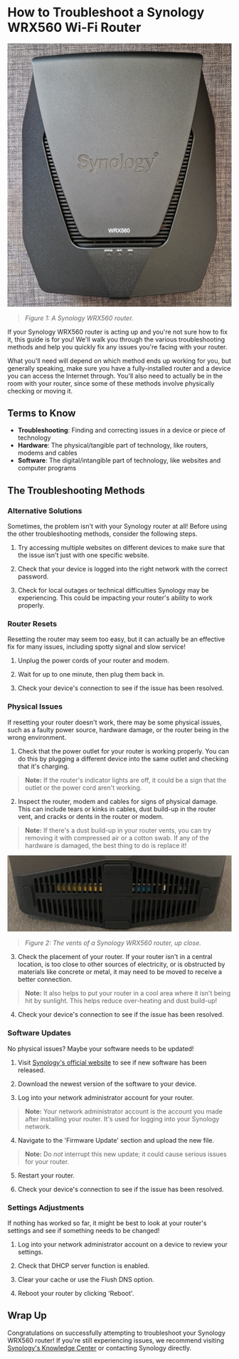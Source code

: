 # How to Troubleshoot a Synology WRX560 Wi-Fi Router

![A Synology WRX560 router](./../johnsona/assets/images/synology_image_procedure.png)
>*Figure 1: A Synology WRX560 router.*

If your Synology WRX560 router is acting up and you're not sure how to fix it, this guide is for you! We'll walk you through the various troubleshooting methods and help you quickly fix any issues you're facing with your router. 

What you'll need will depend on which method ends up working for you, but generally speaking, make sure you have a fully-installed router and a device you can access the Internet through. You'll also need to actually be in the room with your router, since some of these methods involve physically checking or moving it. 

## Terms to Know

- **Troubleshooting**: Finding and correcting issues in a device or piece of technology
- **Hardware**: The physical/tangible part of technology, like routers, modems and cables
- **Software**: The digital/intangible part of technology, like websites and computer programs

## The Troubleshooting Methods

### Alternative Solutions

Sometimes, the problem isn't with your Synology router at all! Before using the other troubleshooting methods, consider the following steps. 

1. Try accessing multiple websites on different devices to make sure that the issue isn't just with one specific website. 

2. Check that your device is logged into the right network with the correct password. 

3. Check for local outages or technical difficulties Synology may be experiencing. This could be impacting your router's ability to work properly. 

### Router Resets

Resetting the router may seem too easy, but it can actually be an effective fix for many issues, including spotty signal and slow service!

1. Unplug the power cords of your router and modem.

2. Wait for up to one minute, then plug them back in. 

3. Check your device's connection to see if the issue has been resolved. 

### Physical Issues

If resetting your router doesn't work, there may be some physical issues, such as a faulty power source, hardware damage, or the router being in the wrong environment. 

1. Check that the power outlet for your router is working properly. You can do this by plugging a different device into the same outlet and checking that it's charging. 
> **Note:** If the router's indicator lights are off, it could be a sign that the outlet or the power cord aren't working. 

2. Inspect the router, modem and cables for signs of physical damage. This can include tears or kinks in cables, dust build-up in the router vent, and cracks or dents in the router or modem. 
> **Note:** If there's a dust build-up in your router vents, you can try removing it with compressed air or a cotton swab. If any of the hardware is damaged, the best thing to do is replace it!

![A close-up of the vents of a Synology WRX560 router](./../johnsona/assets/images/screenshots/vents_up_close_screenshot.png)
>*Figure 2: The vents of a Synology WRX560 router, up close.*

3. Check the placement of your router. If your router isn't in a central location, is too close to other sources of electricity, or is obstructed by materials like concrete or metal, it may need to be moved to receive a better connection. 
> **Note:** It also helps to put your router in a cool area where it isn't being hit by sunlight. This helps reduce over-heating and dust build-up!

4. Check your device's connection to see if the issue has been resolved. 

### Software Updates

No physical issues? Maybe your software needs to be updated!

1. Visit [Synology's official website](https://www.synology.com/en-us) to see if new software has been released. 

2. Download the newest version of the software to your device. 

3. Log into your network administrator account for your router. 
> **Note:** Your network administrator account is the account you made after installing your router. It's used for logging into your Synology network. 

4. Navigate to the 'Firmware Update' section and upload the new file.
> **Note:** Do _not_ interrupt this new update; it could cause serious issues for your router. 

5. Restart your router. 

6. Check your device's connection to see if the issue has been resolved. 

### Settings Adjustments

If nothing has worked so far, it might be best to look at your router's settings and see if something needs to be changed!

1. Log into your network administrator account on a device to review your settings.

2. Check that DHCP server function is enabled. 

3. Clear your cache or use the Flush DNS option. 

4. Reboot your router by clicking 'Reboot'. 

## Wrap Up

Congratulations on successfully attempting to troubleshoot your Synology WRX560 router! If you're still experiencing issues, we recommend visiting [Synology's Knowledge Center](https://kb.synology.com/en-us) or contacting Synology directly. 